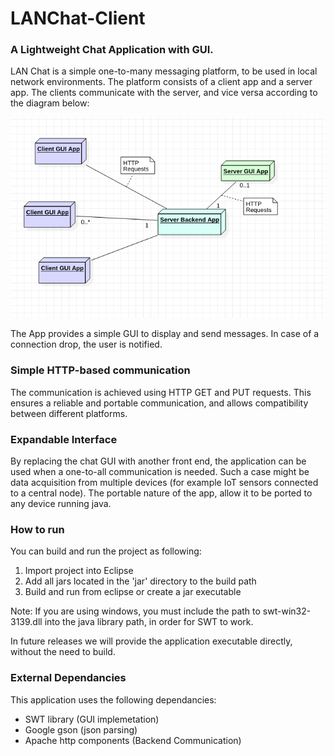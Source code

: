 # LANChat-Client

### A Lightweight Chat Application with GUI. 

LAN Chat is a simple one-to-many messaging platform, to be used in local network environments. The platform consists of a client app and a server app. The clients communicate with the server, and vice versa according to the diagram below:

![alt text](https://github.com/petros94/LANChat-Client/blob/master/docs/Node%20Diagram.png)

The App provides a simple GUI to display and send messages. In case of a connection drop, the user is notified. 

### Simple HTTP-based communication

The communication is achieved using HTTP GET and PUT requests. This ensures a reliable and portable communication, and allows compatibility between different platforms.

### Expandable Interface

By replacing the chat GUI with another front end, the application can be used when a one-to-all communication is needed. Such a case might be data acquisition from multiple devices (for example IoT sensors connected to a central node). The portable nature of the app, allow it to be ported to any device running java.

### How to run 

You can build and run the project as following: 

1.  Import project into Eclipse
2.  Add all jars located in the 'jar' directory to the build path
3.  Build and run from eclipse or create a jar executable

Note: If you are using windows, you must include the path to swt-win32-3139.dll into the java library path, in order for SWT to work.

In future releases we will provide the application executable directly, without the need to build.

### External Dependancies

This application uses the following dependancies:

* SWT library (GUI implemetation)
* Google gson (json parsing)
* Apache http components (Backend Communication)
